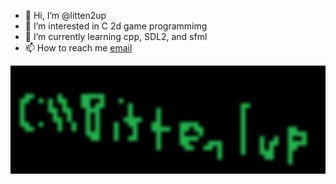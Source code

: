 - 👋 Hi, I’m @litten2up
- 👀 I’m interested in C 2d game programmimg
- 🌱 I’m currently learning cpp, SDL2, and sfml
- 📫 How to reach me [email](mailto://seant9140@gmail.com)

<!---
litten2up/litten2up is a ✨ special ✨ repository because its `README.md` (this file) appears on your GitHub profile.
You can click the Preview link to take a look at your changes.
--->
![bittenlogo](bitten-1.jpg)
